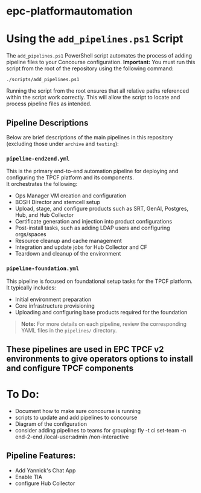 # epc-platformautomation

# Using the `add_pipelines.ps1` Script

The `add_pipelines.ps1` PowerShell script automates the process of adding pipeline files to your Concourse configuration.
**Important:** You must run this script from the root of the repository using the following command:

```
./scripts/add_pipelines.ps1
```

Running the script from the root ensures that all relative paths referenced within the script work correctly. This will allow the script to locate and process pipeline files as intended.

## Pipeline Descriptions

Below are brief descriptions of the main pipelines in this repository (excluding those under `archive` and `testing`):

### `pipeline-end2end.yml`
This is the primary end-to-end automation pipeline for deploying and configuring the TPCF platform and its components.  
It orchestrates the following:
- Ops Manager VM creation and configuration
- BOSH Director and stemcell setup
- Upload, stage, and configure products such as SRT, GenAI, Postgres, Hub, and Hub Collector
- Certificate generation and injection into product configurations
- Post-install tasks, such as adding LDAP users and configuring orgs/spaces
- Resource cleanup and cache management
- Integration and update jobs for Hub Collector and CF
- Teardown and cleanup of the environment

### `pipeline-foundation.yml`
This pipeline is focused on foundational setup tasks for the TPCF platform.  
It typically includes:
- Initial environment preparation
- Core infrastructure provisioning
- Uploading and configuring base products required for the foundation

> **Note:** For more details on each pipeline, review the corresponding YAML files in the `pipelines/` directory.

## These pipelines are used in EPC TPCF v2 environments to give operators options to install and configure TPCF components

# To Do:
* Document how to make sure concourse is running
* scripts to update and add pipelines to concourse
* Diagram of the configuration
* consider adding pipelines to teams for grouping:  fly -t ci set-team -n end-2-end /local-user:admin /non-interactive

## Pipeline Features:
* Add Yannick's Chat App
* Enable TIA
* configure Hub Collector



